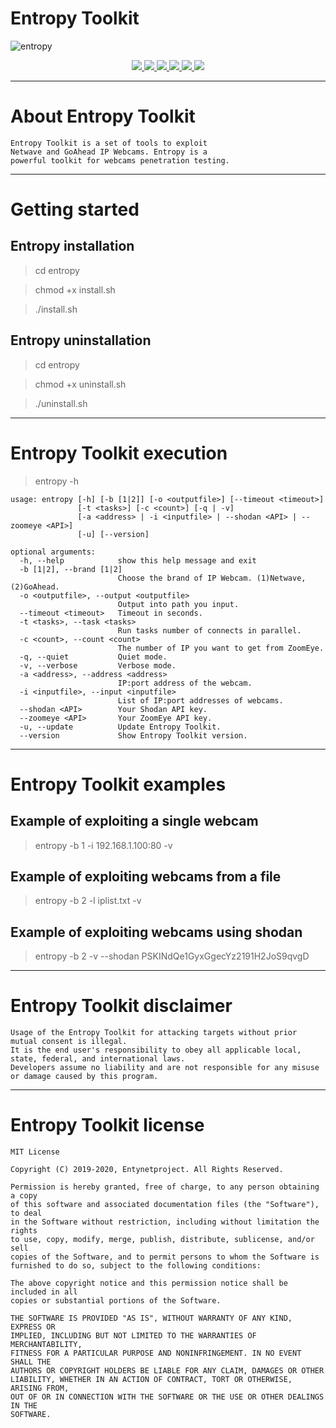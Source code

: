 # Entropy Toolkit

![entropy](https://user-images.githubusercontent.com/54115104/74149935-04b43100-4c1a-11ea-8bba-d2663b02184a.jpeg)

<p align="center">
  <a href="http://entynetproject.simplesite.com/">
    <img src="https://img.shields.io/badge/entynetproject-Ivan%20Nikolsky-blue.svg">
  </a>
  <a href="https://github.com/entynetproject/entropy/releases">
    <img src="https://img.shields.io/github/release/entynetproject/entropy.svg">
  </a>
  <a href="https://wikipedia.org/wiki/Python_(programming_language)">
    <img src="https://img.shields.io/badge/language-python-blue.svg">
 </a>
  <a href="https://github.com/entynetproject/entropy/issues?q=is%3Aissue+is%3Aclosed">
      <img src="https://img.shields.io/github/issues/entynetproject/entropy.svg">
  </a>
  <a href="https://github.com/entynetproject/entropy/wiki">
      <img src="https://img.shields.io/badge/wiki%20-entropy-lightgrey.svg">
 </a>
  <a href="https://twitter.com/entynetproject">
    <img src="https://img.shields.io/badge/twitter-entynetproject-blue.svg">
 </a>
</p>

***

# About Entropy Toolkit

```
Entropy Toolkit is a set of tools to exploit 
Netwave and GoAhead IP Webcams. Entropy is a 
powerful toolkit for webcams penetration testing.
```

***

# Getting started

## Entropy installation

> cd entropy

> chmod +x install.sh

> ./install.sh

## Entropy uninstallation

> cd entropy

> chmod +x uninstall.sh

> ./uninstall.sh

***

# Entropy Toolkit execution

> entropy -h

```
usage: entropy [-h] [-b [1|2]] [-o <outputfile>] [--timeout <timeout>]
               [-t <tasks>] [-c <count>] [-q | -v]
               [-a <address> | -i <inputfile> | --shodan <API> | --zoomeye <API>]
               [-u] [--version]

optional arguments:
  -h, --help            show this help message and exit
  -b [1|2], --brand [1|2]
                        Choose the brand of IP Webcam. (1)Netwave, (2)GoAhead.
  -o <outputfile>, --output <outputfile>
                        Output into path you input.
  --timeout <timeout>   Timeout in seconds.
  -t <tasks>, --task <tasks>
                        Run tasks number of connects in parallel.
  -c <count>, --count <count>
                        The number of IP you want to get from ZoomEye.
  -q, --quiet           Quiet mode.
  -v, --verbose         Verbose mode.
  -a <address>, --address <address>
                        IP:port address of the webcam.
  -i <inputfile>, --input <inputfile>
                        List of IP:port addresses of webcams.
  --shodan <API>        Your Shodan API key.
  --zoomeye <API>       Your ZoomEye API key.
  -u, --update          Update Entropy Toolkit.
  --version             Show Entropy Toolkit version.
```

***

# Entropy Toolkit examples

## Example of exploiting a single webcam
    
> entropy -b 1 -i 192.168.1.100:80 -v  

## Example of exploiting webcams from a file

> entropy -b 2 -l iplist.txt -v

## Example of exploiting webcams using shodan

> entropy -b 2 -v --shodan PSKINdQe1GyxGgecYz2191H2JoS9qvgD

***

# Entropy Toolkit disclaimer

```
Usage of the Entropy Toolkit for attacking targets without prior mutual consent is illegal.
It is the end user's responsibility to obey all applicable local, state, federal, and international laws.
Developers assume no liability and are not responsible for any misuse or damage caused by this program.
```

***
    
# Entropy Toolkit license

```
MIT License

Copyright (C) 2019-2020, Entynetproject. All Rights Reserved.

Permission is hereby granted, free of charge, to any person obtaining a copy
of this software and associated documentation files (the "Software"), to deal
in the Software without restriction, including without limitation the rights
to use, copy, modify, merge, publish, distribute, sublicense, and/or sell
copies of the Software, and to permit persons to whom the Software is
furnished to do so, subject to the following conditions:

The above copyright notice and this permission notice shall be included in all
copies or substantial portions of the Software.

THE SOFTWARE IS PROVIDED "AS IS", WITHOUT WARRANTY OF ANY KIND, EXPRESS OR
IMPLIED, INCLUDING BUT NOT LIMITED TO THE WARRANTIES OF MERCHANTABILITY,
FITNESS FOR A PARTICULAR PURPOSE AND NONINFRINGEMENT. IN NO EVENT SHALL THE
AUTHORS OR COPYRIGHT HOLDERS BE LIABLE FOR ANY CLAIM, DAMAGES OR OTHER
LIABILITY, WHETHER IN AN ACTION OF CONTRACT, TORT OR OTHERWISE, ARISING FROM,
OUT OF OR IN CONNECTION WITH THE SOFTWARE OR THE USE OR OTHER DEALINGS IN THE
SOFTWARE.
```
